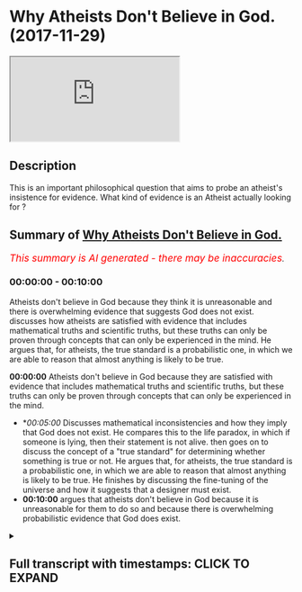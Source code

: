 # Why Atheists Don't Believe in God. (2017-11-29)

<iframe loading='lazy' src='https://www.youtube.com/embed/Tx2ZiRQ1luM'></iframe>

## Description

This is an important philosophical question that aims to probe an atheist's insistence for evidence. What kind of evidence is an Atheist actually looking for ?

## Summary of [Why Atheists Don't Believe in God.](https://www.youtube.com/watch?v=Tx2ZiRQ1luM)


*<span style="color:red; font-size:125%">This summary is AI generated - there may be inaccuracies</span>. [](/)*

### <a onclick="modifyYTiframeseektime('0')">00:00:00</a> - <a onclick="modifyYTiframeseektime('600')">00:10:00</a>

Atheists don't believe in God because they think it is unreasonable and there is overwhelming evidence that suggests God does not exist. discusses how atheists are satisfied with evidence that includes mathematical truths and scientific truths, but these truths can only be proven through concepts that can only be experienced in the mind. He argues that, for atheists, the true standard is a probabilistic one, in which we are able to reason that almost anything is likely to be true.

**<a onclick="modifyYTiframeseektime('0')">00:00:00</a>** Atheists don't believe in God because they are satisfied with evidence that includes mathematical truths and scientific truths, but these truths can only be proven through concepts that can only be experienced in the mind.
* **<a onclick="modifyYTiframeseektime('300')">00:05:00</a>* Discusses mathematical inconsistencies and how they imply that God does not exist. He compares this to the life paradox, in which if someone is lying, then their statement is not alive. then goes on to discuss the concept of a "true standard" for determining whether something is true or not. He argues that, for atheists, the true standard is a probabilistic one, in which we are able to reason that almost anything is likely to be true. He finishes by discussing the fine-tuning of the universe and how it suggests that a designer must exist.
* **<a onclick="modifyYTiframeseektime('600')">00:10:00</a>** argues that atheists don't believe in God because it is unreasonable for them to do so and because there is overwhelming probabilistic evidence that God does exist.

<details><summary><h2>Full transcript with timestamps: CLICK TO EXPAND</h2></summary>

<a onclick="modifyYTiframeseektime('24')">0:00:24</a> [Music]  
<a onclick="modifyYTiframeseektime('38')">0:00:38</a> before that even I'm trying to put  
<a onclick="modifyYTiframeseektime('42')">0:00:42</a> myself in the shoes of the Atheist robot  
<a onclick="modifyYTiframeseektime('43')">0:00:43</a> yeah I will go through some exercises  
<a onclick="modifyYTiframeseektime('46')">0:00:46</a> some mental exercises the first thing  
<a onclick="modifyYTiframeseektime('52')">0:00:52</a> that's thought to be asked is when  
<a onclick="modifyYTiframeseektime('55')">0:00:55</a> you're asking a student related say your  
<a onclick="modifyYTiframeseektime('57')">0:00:57</a> nature the question is what is your true  
<a onclick="modifyYTiframeseektime('60')">0:01:00</a> standards I mean that's an important  
<a onclick="modifyYTiframeseektime('63')">0:01:03</a> thing to establish the atheist is an  
<a onclick="modifyYTiframeseektime('66')">0:01:06</a> atheist because she's not satisfied for  
<a onclick="modifyYTiframeseektime('68')">0:01:08</a> the most part with the evidences of  
<a onclick="modifyYTiframeseektime('71')">0:01:11</a> theism so he becomes an atheist and for  
<a onclick="modifyYTiframeseektime('74')">0:01:14</a> the most part most atheists are negative  
<a onclick="modifyYTiframeseektime('77')">0:01:17</a> eighties so there are atheists because  
<a onclick="modifyYTiframeseektime('79')">0:01:19</a> of a lack of belief of something not  
<a onclick="modifyYTiframeseektime('82')">0:01:22</a> because they have a positive argument  
<a onclick="modifyYTiframeseektime('84')">0:01:24</a> again against the existence of God so  
<a onclick="modifyYTiframeseektime('87')">0:01:27</a> for the most part you can say that most  
<a onclick="modifyYTiframeseektime('88')">0:01:28</a> atheists are negative eight years at  
<a onclick="modifyYTiframeseektime('91')">0:01:31</a> some thought were agnostic so then they  
<a onclick="modifyYTiframeseektime('94')">0:01:34</a> wouldn't necessarily say 100% there's  
<a onclick="modifyYTiframeseektime('96')">0:01:36</a> nothing you know  
<a onclick="modifyYTiframeseektime('98')">0:01:38</a> they just say that we're not satisfied  
<a onclick="modifyYTiframeseektime('100')">0:01:40</a> completely with the evidences so the  
<a onclick="modifyYTiframeseektime('104')">0:01:44</a> first thing has to be asked is what kind  
<a onclick="modifyYTiframeseektime('106')">0:01:46</a> of evidence is would you be satisfied  
<a onclick="modifyYTiframeseektime('108')">0:01:48</a> with and just thinking mentally I came  
<a onclick="modifyYTiframeseektime('113')">0:01:53</a> with three possible things  
<a onclick="modifyYTiframeseektime('116')">0:01:56</a> which atheists could not deny right  
<a onclick="modifyYTiframeseektime('119')">0:01:59</a> number one is incorrigibility which  
<a onclick="modifyYTiframeseektime('124')">0:02:04</a> means something which is not changing  
<a onclick="modifyYTiframeseektime('125')">0:02:05</a> yeah so if something is not changing it  
<a onclick="modifyYTiframeseektime('128')">0:02:08</a> becomes a good evidence  
<a onclick="modifyYTiframeseektime('130')">0:02:10</a> number two is eternality which is click  
<a onclick="modifyYTiframeseektime('133')">0:02:13</a> link to incorrigibility and number three  
<a onclick="modifyYTiframeseektime('137')">0:02:17</a> you could say ain't necessarily true so  
<a onclick="modifyYTiframeseektime('141')">0:02:21</a> for example it's contingently true dat  
<a onclick="modifyYTiframeseektime('143')">0:02:23</a> ammonia gray jumpier but it's not  
<a onclick="modifyYTiframeseektime('146')">0:02:26</a> necessarily true that I'm wearing a  
<a onclick="modifyYTiframeseektime('147')">0:02:27</a> chopped-up we're trying not use too much  
<a onclick="modifyYTiframeseektime('151')">0:02:31</a> for the softball jargon but with those  
<a onclick="modifyYTiframeseektime('153')">0:02:33</a> three kinds of evidences and ACS will be  
<a onclick="modifyYTiframeseektime('156')">0:02:36</a> completely satisfied now and ACS might  
<a onclick="modifyYTiframeseektime('159')">0:02:39</a> say that these kinds of things are  
<a onclick="modifyYTiframeseektime('162')">0:02:42</a> satisfied in both maths and science that  
<a onclick="modifyYTiframeseektime('167')">0:02:47</a> mathematics is is incorrigible  
<a onclick="modifyYTiframeseektime('171')">0:02:51</a> number two days eternal number three  
<a onclick="modifyYTiframeseektime('173')">0:02:53</a> that is necessarily true and the Atheist  
<a onclick="modifyYTiframeseektime('178')">0:02:58</a> might say that sight science is quite  
<a onclick="modifyYTiframeseektime('181')">0:03:01</a> similar in that regard that's why  
<a onclick="modifyYTiframeseektime('182')">0:03:02</a> they're true standard it would be a  
<a onclick="modifyYTiframeseektime('184')">0:03:04</a> mathematical truth standard or it could  
<a onclick="modifyYTiframeseektime('187')">0:03:07</a> be a scientific studio true standard  
<a onclick="modifyYTiframeseektime('189')">0:03:09</a> they would consider these things to be  
<a onclick="modifyYTiframeseektime('190')">0:03:10</a> truth for the most part obviously I'm  
<a onclick="modifyYTiframeseektime('193')">0:03:13</a> not generalizing away theists I'll post  
<a onclick="modifyYTiframeseektime('194')">0:03:14</a> modernist out there which don't believe  
<a onclick="modifyYTiframeseektime('196')">0:03:16</a> in this they criticize both mathematics  
<a onclick="modifyYTiframeseektime('198')">0:03:18</a> and science massively but generally  
<a onclick="modifyYTiframeseektime('202')">0:03:22</a> speaking I mean from my experience it's  
<a onclick="modifyYTiframeseektime('204')">0:03:24</a> been the case that atheists are  
<a onclick="modifyYTiframeseektime('205')">0:03:25</a> satisfied with these kinds of true  
<a onclick="modifyYTiframeseektime('207')">0:03:27</a> standards now the question is this the  
<a onclick="modifyYTiframeseektime('209')">0:03:29</a> question is is mathematics as an example  
<a onclick="modifyYTiframeseektime('213')">0:03:33</a> here actually those three things that we  
<a onclick="modifyYTiframeseektime('216')">0:03:36</a> just mentioned now this is something  
<a onclick="modifyYTiframeseektime('217')">0:03:37</a> which has plagued the minds of  
<a onclick="modifyYTiframeseektime('218')">0:03:38</a> philosophers ever since the time of  
<a onclick="modifyYTiframeseektime('220')">0:03:40</a> Plato Plato himself didn't know how to  
<a onclick="modifyYTiframeseektime('223')">0:03:43</a> reason with numbers basic arithmetic he  
<a onclick="modifyYTiframeseektime('227')">0:03:47</a> didn't know because if you think about  
<a onclick="modifyYTiframeseektime('228')">0:03:48</a> it numbers in and of themselves don't  
<a onclick="modifyYTiframeseektime('231')">0:03:51</a> exist  
<a onclick="modifyYTiframeseektime('232')">0:03:52</a> you can't touch a number you can't feel  
<a onclick="modifyYTiframeseektime('235')">0:03:55</a> a number because smellin about numbers  
<a onclick="modifyYTiframeseektime('237')">0:03:57</a> is actually a conceptual abstract  
<a onclick="modifyYTiframeseektime('240')">0:04:00</a> reality  
<a onclick="modifyYTiframeseektime('242')">0:04:02</a> but in logic you have to have a truth in  
<a onclick="modifyYTiframeseektime('246')">0:04:06</a> order for our truth to be true it has to  
<a onclick="modifyYTiframeseektime('248')">0:04:08</a> have a physical reality objective truth  
<a onclick="modifyYTiframeseektime('252')">0:04:12</a> is that which is usually an object so  
<a onclick="modifyYTiframeseektime('256')">0:04:16</a> this poses a problem for Plato so he  
<a onclick="modifyYTiframeseektime('258')">0:04:18</a> says for example that mathematics is  
<a onclick="modifyYTiframeseektime('262')">0:04:22</a> something he has in the forms the world  
<a onclick="modifyYTiframeseektime('267')">0:04:27</a> of forms so is something he struggled  
<a onclick="modifyYTiframeseektime('270')">0:04:30</a> with Immanuel Kant came to 1790  
<a onclick="modifyYTiframeseektime('272')">0:04:32</a> something similar said that mathematics  
<a onclick="modifyYTiframeseektime('274')">0:04:34</a> is not something we take from the world  
<a onclick="modifyYTiframeseektime('277')">0:04:37</a> but it's something we put onto the world  
<a onclick="modifyYTiframeseektime('280')">0:04:40</a> now you'll find that even after this  
<a onclick="modifyYTiframeseektime('283')">0:04:43</a> point mathematics itself had a shaking  
<a onclick="modifyYTiframeseektime('287')">0:04:47</a> up the cat was put with the pigeon so to  
<a onclick="modifyYTiframeseektime('290')">0:04:50</a> speak one cut one cuts Judith came out  
<a onclick="modifyYTiframeseektime('294')">0:04:54</a> with his two incompleteness theorem  
<a onclick="modifyYTiframeseektime('296')">0:04:56</a> theorems and basically these two  
<a onclick="modifyYTiframeseektime('297')">0:04:57</a> incompleteness theorems exposed the  
<a onclick="modifyYTiframeseektime('300')">0:05:00</a> inconsistencies in maths it exposes  
<a onclick="modifyYTiframeseektime('304')">0:05:04</a> these inconsistencies because a flip  
<a onclick="modifyYTiframeseektime('308')">0:05:08</a> into the serums yeah the first theorem  
<a onclick="modifyYTiframeseektime('311')">0:05:11</a> for example was similar to the life  
<a onclick="modifyYTiframeseektime('314')">0:05:14</a> paradox if someone if I come forward or  
<a onclick="modifyYTiframeseektime('317')">0:05:17</a> someone else who's a liar says I'm lying  
<a onclick="modifyYTiframeseektime('320')">0:05:20</a> right there's no way to prove or  
<a onclick="modifyYTiframeseektime('322')">0:05:22</a> disprove this statement because the liar  
<a onclick="modifyYTiframeseektime('323')">0:05:23</a> if he's lying he's telling the truth  
<a onclick="modifyYTiframeseektime('325')">0:05:25</a> which means it's not alive and if he's  
<a onclick="modifyYTiframeseektime('327')">0:05:27</a> telling the truth  
<a onclick="modifyYTiframeseektime('328')">0:05:28</a> then that contradicts the fact that he's  
<a onclick="modifyYTiframeseektime('330')">0:05:30</a> saying that his line now something  
<a onclick="modifyYTiframeseektime('332')">0:05:32</a> similar was put in a mathematic format  
<a onclick="modifyYTiframeseektime('334')">0:05:34</a> and from that perspective this is called  
<a onclick="modifyYTiframeseektime('337')">0:05:37</a> incompleteness theorem mathematics was  
<a onclick="modifyYTiframeseektime('339')">0:05:39</a> seen to be inconsistent and inconsistent  
<a onclick="modifyYTiframeseektime('343')">0:05:43</a> model and by the way math the philosophy  
<a onclick="modifyYTiframeseektime('346')">0:05:46</a> of maths or meta mathematic narratives  
<a onclick="modifyYTiframeseektime('348')">0:05:48</a> or for a philosophy of maths  
<a onclick="modifyYTiframeseektime('351')">0:05:51</a> this is a big thing and still unresolved  
<a onclick="modifyYTiframeseektime('353')">0:05:53</a> to this day it's unresolved yet people  
<a onclick="modifyYTiframeseektime('356')">0:05:56</a> still do mess yet people still do maths  
<a onclick="modifyYTiframeseektime('363')">0:06:03</a> maths have axioms which cannot be proven  
<a onclick="modifyYTiframeseektime('366')">0:06:06</a> they're only self-evident  
<a onclick="modifyYTiframeseektime('369')">0:06:09</a> they're self-evident axioms which means  
<a onclick="modifyYTiframeseektime('372')">0:06:12</a> to believe in such axioms you have to  
<a onclick="modifyYTiframeseektime('374')">0:06:14</a> have faith because there's no evidence  
<a onclick="modifyYTiframeseektime('377')">0:06:17</a> of those axioms there's no evidence  
<a onclick="modifyYTiframeseektime('379')">0:06:19</a> these things these axioms in terms are  
<a onclick="modifyYTiframeseektime('383')">0:06:23</a> based on assumptions not concrete  
<a onclick="modifyYTiframeseektime('388')">0:06:28</a> evidence science is much more flimsy  
<a onclick="modifyYTiframeseektime('391')">0:06:31</a> than mass and so much has has changed  
<a onclick="modifyYTiframeseektime('393')">0:06:33</a> much more and it's ever changing and  
<a onclick="modifyYTiframeseektime('396')">0:06:36</a> this is something which is documented  
<a onclick="modifyYTiframeseektime('399')">0:06:39</a> well by Thomas Kuhn in his book  
<a onclick="modifyYTiframeseektime('401')">0:06:41</a> structures of scientific revolution but  
<a onclick="modifyYTiframeseektime('403')">0:06:43</a> not only the science change in  
<a onclick="modifyYTiframeseektime('405')">0:06:45</a> scientific facts change but the whole  
<a onclick="modifyYTiframeseektime('407')">0:06:47</a> framework within which science operates  
<a onclick="modifyYTiframeseektime('411')">0:06:51</a> and now why am I telling you this  
<a onclick="modifyYTiframeseektime('414')">0:06:54</a> because you have to understand that one  
<a onclick="modifyYTiframeseektime('418')">0:06:58</a> da is the skeptical with the eminences  
<a onclick="modifyYTiframeseektime('423')">0:07:03</a> then you have to ask yourself what kind  
<a onclick="modifyYTiframeseektime('426')">0:07:06</a> of evidences are you're not going to be  
<a onclick="modifyYTiframeseektime('428')">0:07:08</a> skeptical but those truths stand aside  
<a onclick="modifyYTiframeseektime('431')">0:07:11</a> for mentioned at the beginning of this  
<a onclick="modifyYTiframeseektime('432')">0:07:12</a> talk if they're applied to almost any  
<a onclick="modifyYTiframeseektime('435')">0:07:15</a> discipline you would not have faith in  
<a onclick="modifyYTiframeseektime('438')">0:07:18</a> anything you would not believe in  
<a onclick="modifyYTiframeseektime('440')">0:07:20</a> anything you couldn't do anything you  
<a onclick="modifyYTiframeseektime('442')">0:07:22</a> couldn't prove anything therefore the  
<a onclick="modifyYTiframeseektime('446')">0:07:26</a> true standard wouldn't work for the  
<a onclick="modifyYTiframeseektime('449')">0:07:29</a> Atheist that particular true standard  
<a onclick="modifyYTiframeseektime('451')">0:07:31</a> couldn't and wouldn't work rather if  
<a onclick="modifyYTiframeseektime('454')">0:07:34</a> we're honest with ourselves atheistic  
<a onclick="modifyYTiframeseektime('458')">0:07:38</a> true standard is a true standard which  
<a onclick="modifyYTiframeseektime('460')">0:07:40</a> is probabilistic is it true standard  
<a onclick="modifyYTiframeseektime('465')">0:07:45</a> which is probabilistic we as human  
<a onclick="modifyYTiframeseektime('468')">0:07:48</a> beings welcome to ability reasoning  
<a onclick="modifyYTiframeseektime('469')">0:07:49</a> almost every single day if something is  
<a onclick="modifyYTiframeseektime('472')">0:07:52</a> 99 percent assured we're happy if  
<a onclick="modifyYTiframeseektime('475')">0:07:55</a> something is 99 percent sure we can say  
<a onclick="modifyYTiframeseektime('477')">0:07:57</a> we're certain of it almost what we can  
<a onclick="modifyYTiframeseektime('480')">0:08:00</a> definitely say we're certain of it and  
<a onclick="modifyYTiframeseektime('482')">0:08:02</a> if it all piles up in front of us as a  
<a onclick="modifyYTiframeseektime('484')">0:08:04</a> big heap of evidence then this assures  
<a onclick="modifyYTiframeseektime('486')">0:08:06</a> us this is where the arguments put  
<a onclick="modifyYTiframeseektime('492')">0:08:12</a> forward by the atheist or the lack of  
<a onclick="modifyYTiframeseektime('495')">0:08:15</a> belief  
<a onclick="modifyYTiframeseektime('496')">0:08:16</a> that the atheist has I would say is  
<a onclick="modifyYTiframeseektime('498')">0:08:18</a> unsubstantiated because if you use a  
<a onclick="modifyYTiframeseektime('502')">0:08:22</a> probabilistic reasoning okay there is no  
<a onclick="modifyYTiframeseektime('506')">0:08:26</a> doubt in almost anyone's mind that you  
<a onclick="modifyYTiframeseektime('510')">0:08:30</a> will come to very many conclusions about  
<a onclick="modifyYTiframeseektime('512')">0:08:32</a> this universe the fact that is  
<a onclick="modifyYTiframeseektime('514')">0:08:34</a> fine-tuned and when I say it's finely  
<a onclick="modifyYTiframeseektime('515')">0:08:35</a> tuned I'm not saying that it's  
<a onclick="modifyYTiframeseektime('518')">0:08:38</a> aesthetically pleasing I'm not saying  
<a onclick="modifyYTiframeseektime('521')">0:08:41</a> that that's not what fine-tuning means  
<a onclick="modifyYTiframeseektime('523')">0:08:43</a> fine-tuning means is fine-tuned to allow  
<a onclick="modifyYTiframeseektime('527')">0:08:47</a> any kind of life to exist within it  
<a onclick="modifyYTiframeseektime('530')">0:08:50</a> this is fine-tuning atheist and  
<a onclick="modifyYTiframeseektime('533')">0:08:53</a> non-obviousness muslims christians jews  
<a onclick="modifyYTiframeseektime('536')">0:08:56</a> anyone who's done science agrees with  
<a onclick="modifyYTiframeseektime('539')">0:08:59</a> this i'm not saying there isn't any  
<a onclick="modifyYTiframeseektime('542')">0:09:02</a> rogue opinion why i am saying this is  
<a onclick="modifyYTiframeseektime('545')">0:09:05</a> the normal approach to the cosmological  
<a onclick="modifyYTiframeseektime('549')">0:09:09</a> environment around us Martin Rees Robert  
<a onclick="modifyYTiframeseektime('552')">0:09:12</a> Ford just six numbers and he said that  
<a onclick="modifyYTiframeseektime('555')">0:09:15</a> any of those six numbers had they been  
<a onclick="modifyYTiframeseektime('557')">0:09:17</a> different the universe would not be as  
<a onclick="modifyYTiframeseektime('559')">0:09:19</a> it is and it will not allow human life  
<a onclick="modifyYTiframeseektime('561')">0:09:21</a> to exist even Stephen Hawkins in a brief  
<a onclick="modifyYTiframeseektime('565')">0:09:25</a> history of time an atheist and Arden  
<a onclick="modifyYTiframeseektime('568')">0:09:28</a> atheist he admits to the fine-tuning the  
<a onclick="modifyYTiframeseektime('571')">0:09:31</a> fine-tuning is something which is  
<a onclick="modifyYTiframeseektime('572')">0:09:32</a> probabilistically indicating a design if  
<a onclick="modifyYTiframeseektime('576')">0:09:36</a> that is the case and the question is who  
<a onclick="modifyYTiframeseektime('580')">0:09:40</a> or what designed this universe and from  
<a onclick="modifyYTiframeseektime('586')">0:09:46</a> this perspective is quite a  
<a onclick="modifyYTiframeseektime('588')">0:09:48</a> straightforward answer the one would a  
<a onclick="modifyYTiframeseektime('594')">0:09:54</a> thing that has designed this universe is  
<a onclick="modifyYTiframeseektime('596')">0:09:56</a> that one would not think that was able  
<a onclick="modifyYTiframeseektime('600')">0:10:00</a> to do so and who them what who or what  
<a onclick="modifyYTiframeseektime('605')">0:10:05</a> could be able to do so so we employ  
<a onclick="modifyYTiframeseektime('609')">0:10:09</a> basic reason and we realize that it must  
<a onclick="modifyYTiframeseektime('613')">0:10:13</a> have been something or someone with  
<a onclick="modifyYTiframeseektime('616')">0:10:16</a> certain characteristics must have had  
<a onclick="modifyYTiframeseektime('619')">0:10:19</a> knowledge  
<a onclick="modifyYTiframeseektime('620')">0:10:20</a> it must have had power it must have had  
<a onclick="modifyYTiframeseektime('624')">0:10:24</a> the ability to change the situation it  
<a onclick="modifyYTiframeseektime('628')">0:10:28</a> must be one had it not been one there  
<a onclick="modifyYTiframeseektime('631')">0:10:31</a> would have been a conflict of interest  
<a onclick="modifyYTiframeseektime('633')">0:10:33</a> between the many parties that there  
<a onclick="modifyYTiframeseektime('635')">0:10:35</a> would be this is good the evidence of  
<a onclick="modifyYTiframeseektime('641')">0:10:41</a> God is not just evidence  
<a onclick="modifyYTiframeseektime('642')">0:10:42</a> it's overwhelming probabilistic evidence  
<a onclick="modifyYTiframeseektime('646')">0:10:46</a> we don't have faith in that which is  
<a onclick="modifyYTiframeseektime('648')">0:10:48</a> unreasonable we have faith in that which  
<a onclick="modifyYTiframeseektime('652')">0:10:52</a> is clear and what I personally believe  
<a onclick="modifyYTiframeseektime('656')">0:10:56</a> is that the Atheist has to in order to  
<a onclick="modifyYTiframeseektime('659')">0:10:59</a> avoid this born in his or her sight they  
<a onclick="modifyYTiframeseektime('662')">0:11:02</a> must employ a double standard approach  
<a onclick="modifyYTiframeseektime('664')">0:11:04</a> they have to the way they live their  
<a onclick="modifyYTiframeseektime('667')">0:11:07</a> lives is different to the way they want  
<a onclick="modifyYTiframeseektime('669')">0:11:09</a> to conceptualize the theological and  
<a onclick="modifyYTiframeseektime('670')">0:11:10</a> philosophical reality of God that must  
<a onclick="modifyYTiframeseektime('673')">0:11:13</a> happen other than that  
<a onclick="modifyYTiframeseektime('676')">0:11:16</a> the atheist must think the atheist must  
<a onclick="modifyYTiframeseektime('680')">0:11:20</a> dare to think  
</details>